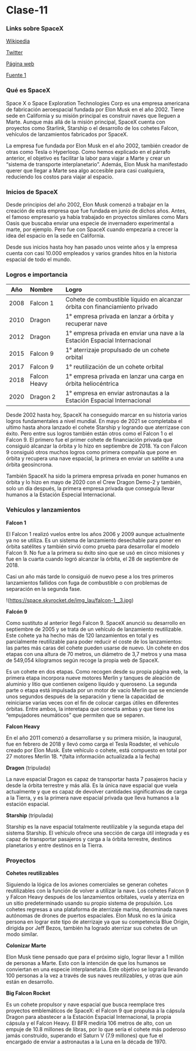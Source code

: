 # Clase-11

 ### Links sobre SpaceX
 
 [Wikipedia](https://en.wikipedia.org/wiki/SpaceX)
 
 [Twitter](https://twitter.com/spacex)
 
 [Página web](https://www.spacex.com/)
 
 [Fuente 1](https://www.adslzone.net/reportajes/tecnologia/que-es-spacex/)

### Qué es SpaceX

Space X o Space Exploration Technologies Corp es una empresa americana de fabricación aeroespacial fundada por Elon Musk en el año 2002. Tiene sede en California y su misión principal es construir naves que lleguen a Marte. Aunque más allá de la misión principal, SpaceX cuenta con proyectos como Starlink, Starship o el desarrollo de los cohetes Falcon, vehículos de lanzamientos fabricados por SpaceX.

La empresa fue fundada por Elon Musk en el año 2002, también creador de otras como Tesla o Hyperloop. Como hemos explicado en el párrafo anterior, el objetivo es facilitar la labor para viajar a Marte y crear un “sistema de transporte interplanetario”. Además, Elon Musk ha manifestado querer que llegar a Marte sea algo accesible para casi cualquiera, reduciendo los costos para viajar al espacio. 

### Inicios de SpaceX
Desde principios del año 2002, Elon Musk comenzó a trabajar en la creación de esta empresa que fue fundada en junio de dichos años. Antes, el famoso empresario ya había trabajado en proyectos similares como Mars Oasis que buscaba enviar una especie de invernadero experimental a marte, por ejemplo. Pero fue con SpaceX cuando empezaría a crecer la idea del espacio en la sede en California.

Desde sus inicios hasta hoy han pasado unos veinte años y la empresa cuenta con casi 10.000 empleados y varios grandes hitos en la historia espacial de todo el mundo.

### Logros e importancia

| Año | Nombre | Logro |
| :---: | :---- | :--- |
| 2008 | Falcon 1 | Cohete de combustible líquido en alcanzar órbita con financiamiento privado | 
| 2010 | Dragon | 1° empresa privada en lanzar a órbita y recuperar nave | 
| 2012 | Dragon | 1° empresa privada en enviar una nave a la Estación Espacial Internacional |
| 2015 | Falcon 9 | 1° aterrizaje propulsado de un cohete orbital |
| 2017 | Falcon 9 | 1° reutilización de un cohete orbital | 
| 2018 | Falcon Heavy | 1° empresa privada en lanzar una carga en órbita heliocéntrica |
| 2020 | Dragon 2 | 1° empresa en enviar astronautas a la Estación Espacial Internacional |

Desde 2002 hasta hoy, SpaceX ha conseguido marcar en su historia varios logros fundamentales a nivel mundial. En mayo de 2021 se completaba el ultimo hasta ahora lanzado el cohete Starship y logrando que aterrizase con éxito. Pero entre sus logros también están otros como el Falcon 1 o el Falcon 9. El primero fue el primer cohete de financiación privada que consiguió alcanzar la órbita y lo hizo en septiembre de 2018. Ya con Falcon 9 consiguió otros muchos logros como primera compañía que pone en órbita y recupera una nave espacial, la primera en enviar un satélite a una órbita geosíncrona.

También SpaceX ha sido la primera empresa privada en poner humanos en órbita y lo hizo en mayo de 2020 con el Crew Dragon Demo-2 y también, solo un día después, la primera empresa privada que conseguía llevar humanos a la Estación Especial Internacional.

### Vehículos y lanzamientos

**Falcon 1** 

El Falcon 1 realizó vuelos entre los años 2006 y 2009 aunque actualmente ya no se utiliza. Es un sistema de lanzamiento desechable para poner en órbita satélites y también sirvió como prueba para desarrollar el modelo Falcon 9. No fue a la primera su éxito sino que se usó en cinco misiones y fue en la cuarta cuando logró alcanzar la órbita, el 28 de septiembre de 2018.

Casi un año más tarde lo consiguió de nuevo pese a los tres primeros lanzamientos fallidos con fuga de combustible o con problemas de separación en la segunda fase.

!(https://space.skyrocket.de/img_lau/falcon-1__3.jpg)

**Falcón 9**

Como sustituto al anterior llegó Falcon 9. SpaceX anunció su desarrollo en septiembre de 2005 y se trata de un vehículo de lanzamiento reutilizable. Este cohete ya ha hecho más de 120 lanzamientos en total y es parcialmente reutilizable para poder reducir el coste de los lanzamientos: las partes más caras del cohete pueden usarse de nuevo. Un cohete en dos etapas con una altura de 70 metros, un diámetro de 3,7 metros y una masa de 549,054 kilogramos según recoge la propia web de SpaceX.

Es un cohete en dos etapas. Como recogen desde su propia página web, la primera etapa incorpora nueve motores Merlin y tanques de aleación de aluminio y litio que contienen oxígeno líquido y queroseno. La segunda parte o etapa está impulsada por un motor de vacío Merlin que se enciende unos segundos después de la separación y tiene la capacidad de reiniciarse varias veces con el fin de colocar cargas útiles en diferentes órbitas. Entre ambos, la interetapa que conecta ambas y que tiene los “empujadores neumáticos” que permiten que se separen.

**Falcon Heavy**

En el año 2011 comenzó a desarrollarse y su primera misión, la inaugural, fue en febrero de 2018 y llevó como carga el Tesla Roadster, el vehículo creado por Elon Musk. Este vehículo o cohete, está compuesto en total por 27 motores Merlin 1B.
*(falta información actualizada a la fecha)

**Dragon** (tripulada)

La nave espacial Dragon es capaz de transportar hasta 7 pasajeros hacia y desde la órbita terrestre y más allá. Es la única nave espacial que vuela actualmente y que es capaz de devolver cantidades significativas de carga a la Tierra, y es la primera nave espacial privada que lleva humanos a la estación espacial.

**Starship** (tripulada)

Starship es la nave espacial totalmente reutilizable y la segunda etapa del sistema Starship. El vehículo ofrece una sección de carga útil integrada y es capaz de transportar pasajeros y carga a la órbita terrestre, destinos planetarios y entre destinos en la Tierra.

###  Proyectos

**Cohetes reutilizables** 

Siguiendo la lógica de los aviones comerciales se generan cohetes reutilizables con la función de volver a utilizar la nave. Los cohetes Falcon 9 y Falcon Heavy después de los lanzamientos orbitales, vuela y aterriza en un sitio predeterminado usando su propio sistema de propulsión. Los cohetes regresas a una plataforma de aterrizaje marina, denominada naves autónomas de drones de puertos espaciales. Elon Musk no es la única persona en lograr este tipo de aterrizaje ya que su competencia Blue Origin, dirigida por Jeff Bezos, también ha logrado aterrizar sus cohetes de un modo similar. 

**Colonizar Marte**

Elon Musk tiene pensado que para el próximo siglo, lograr llevar a 1 millón de personas a Marte. Esto con la intención de que los humanos se conviertan en una especie interplanetaria. Este objetivo se lograría llevando 100 personas a la vez a través de sus naves reutilizables, y otras que aún están en desarrollo.

**Big Falcon Rocket**

Es un cohete propulsor y nave espacial que busca reemplace tres proyectos emblemáticos de SpaceX: el Falcon 9 que propulsa a la cápsula Dragon para abastecer a la Estación Espacial Internacional, la propia cápsula y el Falcon Heavy. El BFR mediría 106 metros de alto, con un empuje de 10.8 millones de libras, por lo que sería el cohete más poderoso jamás construido, superando el Saturn V (7.9 millones) que fue el encargado de enviar a astronautas a la Luna en la década de 1970.
